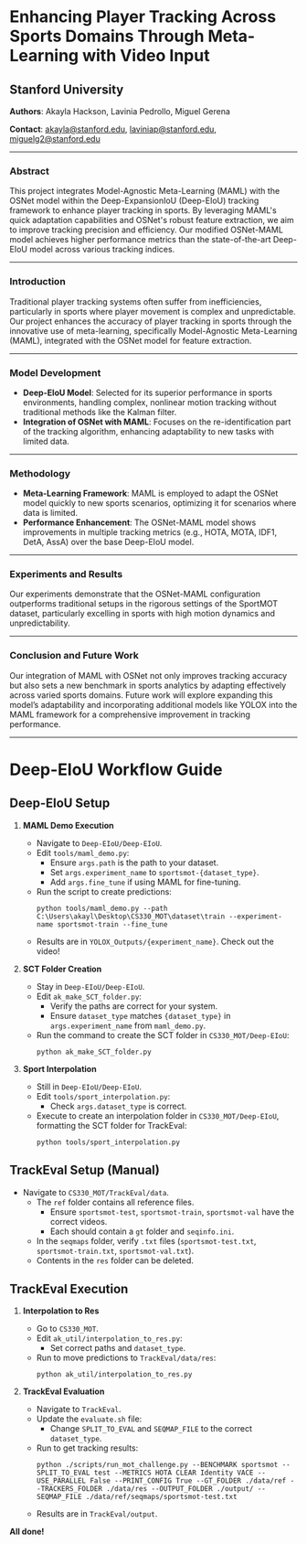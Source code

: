 # Enhancing Player Tracking Across Sports Domains Through Meta-Learning with Video Input

## Stanford University

**Authors**: Akayla Hackson, Lavinia Pedrollo, Miguel Gerena

**Contact**: [akayla@stanford.edu](mailto:akayla@stanford.edu), [laviniap@stanford.edu](mailto:laviniap@stanford.edu), [miguelg2@stanford.edu](mailto:miguelg2@stanford.edu)

---

### Abstract
This project integrates Model-Agnostic Meta-Learning (MAML) with the OSNet model within the Deep-ExpansionIoU (Deep-EIoU) tracking framework to enhance player tracking in sports. By leveraging MAML's quick adaptation capabilities and OSNet's robust feature extraction, we aim to improve tracking precision and efficiency. Our modified OSNet-MAML model achieves higher performance metrics than the state-of-the-art Deep-EIoU model across various tracking indices.

---

### Introduction
Traditional player tracking systems often suffer from inefficiencies, particularly in sports where player movement is complex and unpredictable. Our project enhances the accuracy of player tracking in sports through the innovative use of meta-learning, specifically Model-Agnostic Meta-Learning (MAML), integrated with the OSNet model for feature extraction.

---

### Model Development
- **Deep-EIoU Model**: Selected for its superior performance in sports environments, handling complex, nonlinear motion tracking without traditional methods like the Kalman filter.
- **Integration of OSNet with MAML**: Focuses on the re-identification part of the tracking algorithm, enhancing adaptability to new tasks with limited data.

---

### Methodology
- **Meta-Learning Framework**: MAML is employed to adapt the OSNet model quickly to new sports scenarios, optimizing it for scenarios where data is limited.
- **Performance Enhancement**: The OSNet-MAML model shows improvements in multiple tracking metrics (e.g., HOTA, MOTA, IDF1, DetA, AssA) over the base Deep-EIoU model.

---

### Experiments and Results
Our experiments demonstrate that the OSNet-MAML configuration outperforms traditional setups in the rigorous settings of the SportMOT dataset, particularly excelling in sports with high motion dynamics and unpredictability.

---

### Conclusion and Future Work
Our integration of MAML with OSNet not only improves tracking accuracy but also sets a new benchmark in sports analytics by adapting effectively across varied sports domains. Future work will explore expanding this model’s adaptability and incorporating additional models like YOLOX into the MAML framework for a comprehensive improvement in tracking performance.

---


# Deep-EIoU Workflow Guide

## Deep-EIoU Setup

1. **MAML Demo Execution**
   - Navigate to `Deep-EIoU/Deep-EIoU`.
   - Edit `tools/maml_demo.py`:
     - Ensure `args.path` is the path to your dataset.
     - Set `args.experiment_name` to `sportsmot-{dataset_type}`.
     - Add `args.fine_tune` if using MAML for fine-tuning.
   - Run the script to create predictions:
     ```
     python tools/maml_demo.py --path C:\Users\akayl\Desktop\CS330_MOT\dataset\train --experiment-name sportsmot-train --fine_tune
     ```
   - Results are in `YOLOX_Outputs/{experiment_name}`. Check out the video!

2. **SCT Folder Creation**
   - Stay in `Deep-EIoU/Deep-EIoU`.
   - Edit `ak_make_SCT_folder.py`:
     - Verify the paths are correct for your system.
     - Ensure `dataset_type` matches `{dataset_type}` in `args.experiment_name` from `maml_demo.py`.
   - Run the command to create the SCT folder in `CS330_MOT/Deep-EIoU`:
     ```
     python ak_make_SCT_folder.py
     ```

3. **Sport Interpolation**
   - Still in `Deep-EIoU/Deep-EIoU`.
   - Edit `tools/sport_interpolation.py`:
     - Check `args.dataset_type` is correct.
   - Execute to create an interpolation folder in `CS330_MOT/Deep-EIoU`, formatting the SCT folder for TrackEval:
     ```
     python tools/sport_interpolation.py
     ```

## TrackEval Setup (Manual)

- Navigate to `CS330_MOT/TrackEval/data`.
  - The `ref` folder contains all reference files.
    - Ensure `sportsmot-test`, `sportsmot-train`, `sportsmot-val` have the correct videos.
    - Each should contain a `gt` folder and `seqinfo.ini`.
  - In the `seqmaps` folder, verify `.txt` files (`sportsmot-test.txt`, `sportsmot-train.txt`, `sportsmot-val.txt`).
  - Contents in the `res` folder can be deleted.

## TrackEval Execution

1. **Interpolation to Res**
   - Go to `CS330_MOT`.
   - Edit `ak_util/interpolation_to_res.py`:
     - Set correct paths and `dataset_type`.
   - Run to move predictions to `TrackEval/data/res`:
     ```
     python ak_util/interpolation_to_res.py
     ```

2. **TrackEval Evaluation**
   - Navigate to `TrackEval`.
   - Update the `evaluate.sh` file:
     - Change `SPLIT_TO_EVAL` and `SEQMAP_FILE` to the correct `dataset_type`.
   - Run to get tracking results:
     ```
     python ./scripts/run_mot_challenge.py --BENCHMARK sportsmot --SPLIT_TO_EVAL test --METRICS HOTA CLEAR Identity VACE --USE_PARALLEL False --PRINT_CONFIG True --GT_FOLDER ./data/ref --TRACKERS_FOLDER ./data/res --OUTPUT_FOLDER ./output/ --SEQMAP_FILE ./data/ref/seqmaps/sportsmot-test.txt
     ```
   - Results are in `TrackEval/output`.

**All done!**
